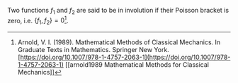 Two functions $f_1$ and $f_2$ are said to be in involution if their Poisson bracket is zero, i.e. $\{f_1, f_2\} = 0$[^1].

[^1]:  Arnold, V. I. (1989). Mathematical Methods of Classical Mechanics. In Graduate Texts in Mathematics. Springer New York. [https://doi.org/10.1007/978-1-4757-2063-1](https://doi.org/10.1007/978-1-4757-2063-1) [[arnold1989 Mathematical Methods for Classical Mechanics]]